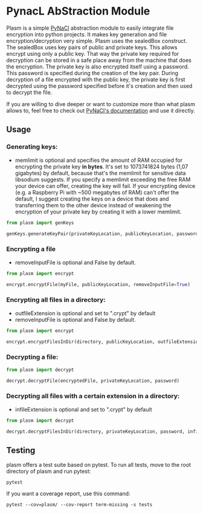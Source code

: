 # PynacL AbStraction Module

Plasm is a simple [PyNaCl](https://github.com/pyca/pynacl) abstraction module to easily integrate file encryption into python projects. It makes key generation and file encryption/decryption very simple.
Plasm uses the sealedBox construct. The sealedBox uses key pairs of public and private keys. This allows encrypt using only a public key. That way the private key required for decryption can be stored in a safe place away from the machine that does the encryption. The private key is also encrypted itself using a password. This password is specified during the creation of the key pair. During decryption of a file encrypted with the public key, the private key is first decrypted using the password specified before it's creation and then used to decrypt the file.

If you are willing to dive deeper or want to customize more than what plasm allows to, feel free to check out [PyNaCl's documentation](https://pynacl.readthedocs.io/) and use it directly.

## Usage

### Generating keys:
* memlimit is optional and specifies the amount of RAM occupied for encrypting the private key **in bytes**. It's set to 1073741824 bytes (1,07 gigabytes) by default, because that's the memlimit for sensitive data libsodium suggests.
If you specify a memlimit exceeding the free RAM your device can offer, creating the key will fail. If your encrypting device (e.g. a Raspberry Pi with ~500 megabytes of RAM) can't offer the default, I suggest creating the keys on a device that does and transferring them to the other device instead of weakening the encryption of your private key by creating it with a lower memlimit.
```python
from plasm import genKeys

genKeys.generateKeyPair(privateKeyLocation, publicKeyLocation, password, memlimit=1073741824)
```

### Encrypting a file
* removeInputFile is optional and False by default.

```python
from plasm import encrypt

encrypt.encryptFile(myFile, publicKeyLocation, removeInputFile=True)
```

### Encrypting all files in a directory:
* outfileExtension is optional and set to ".crypt" by default
* removeInputFile is optional and False by default.

```python
from plasm import encrypt

encrypt.encryptFilesInDir(directory, publicKeyLocation, outfileExtension=".crypt", removeInputFile=False):
```

### Decrypting a file:
```python
from plasm import decrypt

decrypt.decryptFile(encryptedFile, privateKeyLocation, password)
```

### Decrypting all files with a certain extension in a directory:
* infileExtension is optional and set to ".crypt" by default

```python
from plasm import decrypt

decrypt.decryptFilesInDir(directory, privateKeyLocation, password, infileExtension=".crypt"):
```

## Testing
plasm offers a test suite based on pytest.
To run all tests, move to the root directory of plasm and run pytest:

```
pytest
```

If you want a coverage report, use this command:

```
pytest --cov=plasm/ --cov-report term-missing -s tests
```
